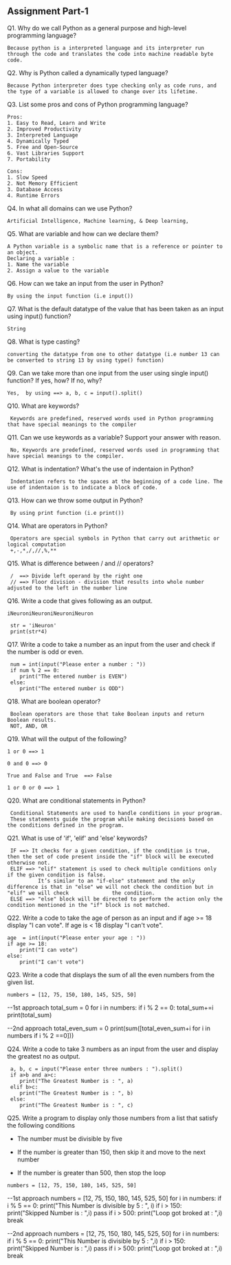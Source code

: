## Assignment Part-1
Q1. Why do we call Python as a general purpose and high-level programming language?
	
	Because python is a interpreted language and its interpreter run through the code and translates the code into machine readable byte code.

Q2. Why is Python called a dynamically typed language?
	
	Because Python interpreter does type checking only as code runs, and the type of a variable is allowed to change over its lifetime.

Q3. List some pros and cons of Python programming language?
	
	Pros:
	1. Easy to Read, Learn and Write
	2. Improved Productivity
	3. Interpreted Language
	4. Dynamically Typed
	5. Free and Open-Source
	6. Vast Libraries Support
	7. Portability
	
	Cons:
	1. Slow Speed
	2. Not Memory Efficient
	3. Database Access
	4. Runtime Errors

Q4. In what all domains can we use Python?
	
	Artificial Intelligence, Machine learning, & Deep learning, 

Q5. What are variable and how can we declare them?
	
	A Python variable is a symbolic name that is a reference or pointer to an object. 
	Declaring a variable : 
	1. Name the variable
	2. Assign a value to the variable

Q6. How can we take an input from the user in Python?
	
	By using the input function (i.e input())

Q7. What is the default datatype of the value that has been taken as an input using input() function?
	
	String

Q8. What is type casting?
	
	converting the datatype from one to other datatype (i.e number 13 can be converted to string 13 by using type() function)

Q9. Can we take more than one input from the user using single input() function? If yes, how? If no, why?
	
	Yes,  by using ==> a, b, c = input().split() 

Q10. What are keywords?
	 
	 Keywords are predefined, reserved words used in Python programming that have special meanings to the compiler

Q11. Can we use keywords as a variable? Support your answer with reason.
	 
	 No, Keywords are predefined, reserved words used in programming that have special meanings to the compiler.
	 

Q12. What is indentation? What's the use of indentaion in Python?
	 
	 Indentation refers to the spaces at the beginning of a code line. The use of indentaion is to indicate a block of code.

Q13. How can we throw some output in Python?
	 
	 By using print function (i.e print())

Q14. What are operators in Python?
	 
	 Operators are special symbols in Python that carry out arithmetic or logical computation
	 +,-,*,/,//,%,**


Q15. What is difference between / and // operators?
	 
	 /  ==> Divide left operand by the right one 
	 // ==> Floor division - division that results into whole number adjusted to the left in the number line

Q16. Write a code that gives following as an output.
```
iNeuroniNeuroniNeuroniNeuron
```
	
	 str = 'iNeuron'
	 print(str*4)

Q17. Write a code to take a number as an input from the user and check if the number is odd or even.
	 
	 num = int(input("Please enter a number : "))
	 if num % 2 == 0:
		print("The entered number is EVEN")
	 else:
		print("The entered number is ODD")

Q18. What are boolean operator?
	 
	 Boolean operators are those that take Boolean inputs and return Boolean results.
	 NOT, AND, OR

Q19. What will the output of the following?
```
1 or 0 ==> 1

0 and 0 ==> 0

True and False and True  ==> False 

1 or 0 or 0 ==> 1
```

Q20. What are conditional statements in Python?
	 
	 Conditional Statements are used to handle conditions in your program. 
	 These statements guide the program while making decisions based on the conditions defined in the program.

Q21. What is use of 'if', 'elif' and 'else' keywords?
	 
	 IF ==> It checks for a given condition, if the condition is true, then the set of code present inside the "if" block will be executed otherwise not.
	 ELIF ==> "elif" statement is used to check multiple conditions only if the given condition is false. 
			  It’s similar to an "if-else" statement and the only difference is that in "else" we will not check the condition but in "elif" we will check 				the condition.
	 ELSE ==> "else" block will be directed to perform the action only the condition mentioned in the "if" block is not matched.

Q22. Write a code to take the age of person as an input and if age >= 18 display "I can vote". If age is < 18 display "I can't vote".
	
	age  = int(input("Please enter your age : "))
	if age >= 18:
		print("I can vote")
	else:
		print("I can't vote")

Q23. Write a code that displays the sum of all the even numbers from the given list.
```
numbers = [12, 75, 150, 180, 145, 525, 50]
```

--1st approach
total_sum = 0
for i in numbers:
    if i % 2 == 0:
        total_sum+=i
print(total_sum)


--2nd approach
total_even_sum = 0
print(sum([total_even_sum+i for i in numbers if i % 2 ==0]))



Q24. Write a code to take 3 numbers as an input from the user and display the greatest no as output.
	 
	 a, b, c = input("Please enter three numbers : ").split()
	 if a>b and a>c:
		print("The Greatest Number is : ", a)
	 elif b>c:
		print("The Greatest Number is : ", b)
	 else:
		print("The Greatest Number is : ", c)

Q25. Write a program to display only those numbers from a list that satisfy the following conditions

- The number must be divisible by five

- If the number is greater than 150, then skip it and move to the next number

- If the number is greater than 500, then stop the loop
```
numbers = [12, 75, 150, 180, 145, 525, 50]
```

--1st approach
numbers = [12, 75, 150, 180, 145, 525, 50]
for i in numbers:
    if i % 5 == 0:
        print("This Number is divisible by 5 : ", i)
    if i > 150:
        print("Skipped Number is : ",i)
        pass
    if i > 500:
        print("Loop got broked at : ",i)
        break

--2nd approach
numbers = [12, 75, 150, 180, 145, 525, 50]
for i in numbers:
    if i % 5 == 0:
        print("This Number is divisible by 5 : ",i)
        if i > 150:
            print("Skipped Number is : ",i)
            pass
        if i > 500:
            print("Loop got broked at : ",i)
            break 
